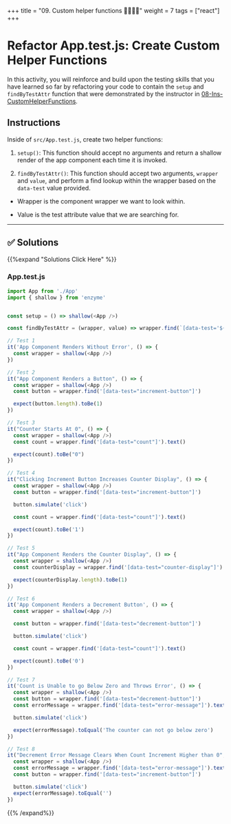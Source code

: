 +++
title = "09.  Custom helper functions 👩‍🎓👨‍🎓"
weight = 7
tags = ["react"] 
+++

# Refactor App.test.js: Create Custom Helper Functions

In this activity, you will reinforce and build upon the testing skills that you have learned so far by refactoring your code to contain the `setup` and `findByTestAttr` function that were demonstrated by the instructor in [08-Ins-CustomHelperFunctions](../08-Ins-CustomHelperFunctions/README.md).

## Instructions

Inside of `src/App.test.js`, create two helper functions:

1. `setup()`: This function should accept no arguments and return a shallow render of the app component each time it is invoked.

2. `findByTestAttr()`: This function should accept two arguments, `wrapper` and `value`, and perform a find lookup within the wrapper based on the `data-test` value provided.
  
  * Wrapper is the component wrapper we want to look within.
  
  * Value is the test attribute value that we are searching for.

---

## ✅ Solutions 
{{%expand "Solutions Click Here" %}}
### App.test.js
```js
import App from './App'
import { shallow } from 'enzyme'


const setup = () => shallow(<App />)

const findByTestAttr = (wrapper, value) => wrapper.find(`[data-test='${value}']`)

// Test 1
it('App Component Renders Without Error', () => {
  const wrapper = shallow(<App />)
})

// Test 2
it("App Component Renders a Button", () => {
  const wrapper = shallow(<App />)
  const button = wrapper.find('[data-test="increment-button"]')

  expect(button.length).toBe(1)
})

// Test 3
it("Counter Starts At 0", () => {
  const wrapper = shallow(<App />)
  const count = wrapper.find('[data-test="count"]').text()

  expect(count).toBe("0")
})

// Test 4
it("Clicking Increment Button Increases Counter Display", () => {
  const wrapper = shallow(<App />)
  const button = wrapper.find('[data-test="increment-button"]')

  button.simulate('click')

  const count = wrapper.find('[data-test="count"]').text()

  expect(count).toBe('1')
})

// Test 5
it("App Component Renders the Counter Display", () => {
  const wrapper = shallow(<App />)
  const counterDisplay = wrapper.find('[data-test="counter-display"]')

  expect(counterDisplay.length).toBe(1)
})

// Test 6
it('App Component Renders a Decrement Button', () => {
  const wrapper = shallow(<App />)

  const button = wrapper.find('[data-test="decrement-button"]')

  button.simulate('click')

  const count = wrapper.find('[data-test="count"]').text()

  expect(count).toBe('0')
})

// Test 7
it('Count is Unable to go Below Zero and Throws Error', () => {
  const wrapper = shallow(<App />)
  const button = wrapper.find('[data-test="decrement-button"]')
  const errorMessage = wrapper.find('[data-test="error-message"]').text()

  button.simulate('click')

  expect(errorMessage).toEqual('The counter can not go below zero')
})

// Test 8
it("Decrement Error Message Clears When Count Increment Higher than 0", () => {
  const wrapper = shallow(<App />)
  const errorMessage = wrapper.find('[data-test="error-message"]').text()
  const button = wrapper.find('[data-test="increment-button"]')

  button.simulate('click')
  expect(errorMessage).toEqual('')
})
```
{{% /expand%}}